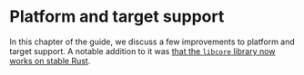 # Platform and target support

[libcore]: libcore-for-low-level-rust.md

In this chapter of the guide, we discuss a few improvements to platform and target support.
A notable addition to it was [that the `libcore` library now works on stable Rust][libcore].